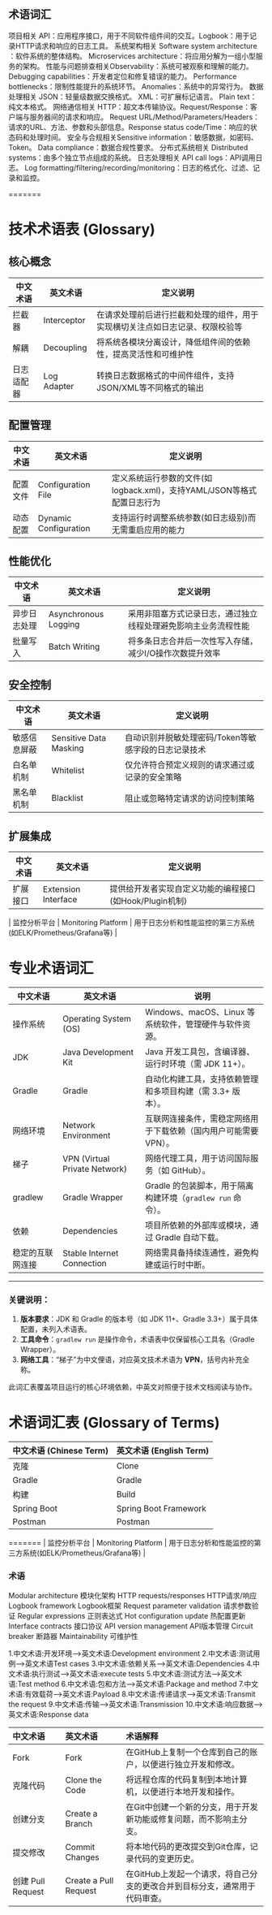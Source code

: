 <!-- by 尤淇 -->
## 术语词汇
项目相关
​​API​​：应用程序接口，用于不同软件组件间的交互。
​​Logbook​​：用于记录HTTP请求和响应的日志工具。
系统架构相关
​​Software system architecture​​：软件系统的整体结构。
​​Microservices architecture​​：将应用分解为一组小型服务的架构。
性能与问题排查相关
​​Observability​​：系统可被观察和理解的能力。
​​Debugging capabilities​​：开发者定位和修复错误的能力。
​​Performance bottlenecks​​：限制性能提升的系统环节。
​​Anomalies​​：系统中的异常行为。
数据处理相关
​​JSON​​：轻量级数据交换格式。
​​XML​​：可扩展标记语言。
​​Plain text​​：纯文本格式。
网络通信相关
​​HTTP​​：超文本传输协议。
​​Request/Response​​：客户端与服务器间的请求和响应。
​​Request URL/Method/Parameters/Headers​​：请求的URL、方法、参数和头部信息。
​​Response status code/Time​​：响应的状态码和处理时间。
安全与合规相关
​​Sensitive information​​：敏感数据，如密码、Token。
​​Data compliance​​：数据合规性要求。
分布式系统相关
​​Distributed systems​​：由多个独立节点组成的系统。
日志处理相关
​​API call logs​​：API调用日志。
​​Log formatting/filtering/recording/monitoring​​：日志的格式化、过滤、记录和监控。

<!-- by 朱淼佳 -->




=======
# 技术术语表 (Glossary)

## 核心概念
| 中文术语         | 英文术语                     | 定义说明                                                                 |
|------------------|-----------------------------|--------------------------------------------------------------------------|
| 拦截器           | Interceptor                 | 在请求处理前后进行拦截和处理的组件，用于实现横切关注点如日志记录、权限校验等    |
| 解耦             | Decoupling                  | 将系统各模块分离设计，降低组件间的依赖性，提高灵活性和可维护性                   |
| 日志适配器       | Log Adapter                 | 转换日志数据格式的中间件组件，支持JSON/XML等不同格式的输出                        |

## 配置管理
| 中文术语         | 英文术语                     | 定义说明                                                                 |
|------------------|-----------------------------|--------------------------------------------------------------------------|
| 配置文件         | Configuration File          | 定义系统运行参数的文件(如logback.xml)，支持YAML/JSON等格式配置日志行为           |
| 动态配置         | Dynamic Configuration       | 支持运行时调整系统参数(如日志级别)而无需重启应用的能力                            |

## 性能优化
| 中文术语         | 英文术语                     | 定义说明                                                                 |
|------------------|-----------------------------|--------------------------------------------------------------------------|
| 异步日志处理     | Asynchronous Logging        | 采用非阻塞方式记录日志，通过独立线程处理避免影响主业务流程性能                      |
| 批量写入         | Batch Writing              | 将多条日志合并后一次性写入存储，减少I/O操作次数提升效率                           |

## 安全控制
| 中文术语         | 英文术语                     | 定义说明                                                                 |
|------------------|-----------------------------|--------------------------------------------------------------------------|
| 敏感信息屏蔽     | Sensitive Data Masking      | 自动识别并脱敏处理密码/Token等敏感字段的日志记录技术                            |
| 白名单机制       | Whitelist                  | 仅允许符合预定义规则的请求通过或记录的安全策略                                 |
| 黑名单机制       | Blacklist                  | 阻止或忽略特定请求的访问控制策略                                            |

## 扩展集成
| 中文术语         | 英文术语                     | 定义说明                                                                 |
|------------------|-----------------------------|--------------------------------------------------------------------------|
| 扩展接口         | Extension Interface         | 提供给开发者实现自定义功能的编程接口(如Hook/Plugin机制)                       |

| 监控分析平台     | Monitoring Platform         | 用于日志分析和性能监控的第三方系统(如ELK/Prometheus/Grafana等)                |


<!-- by 莫永启 -->
# 专业术语词汇
|  中文术语                  | 英文术语                         | 说明                                                              |
|---------------------------|---------------------------------|--------------------------------------------------------------------------|
| 操作系统                  | Operating System (OS)            | Windows、macOS、Linux 等系统软件，管理硬件与软件资源。                 |
| JDK                       | Java Development Kit             | Java 开发工具包，含编译器、运行时环境（需 JDK 11+）。                   |
| Gradle                    | Gradle                          | 自动化构建工具，支持依赖管理和多项目构建（需 3.3+ 版本）。               |
| 网络环境                  | Network Environment             | 互联网连接条件，需稳定网络用于下载依赖（国内用户可能需要 VPN）。         |
| 梯子                      | VPN (Virtual Private Network)    | 网络代理工具，用于访问国际服务（如 GitHub）。                            |
| gradlew                   | Gradle Wrapper                  | Gradle 的包装脚本，用于隔离构建环境（`gradlew run` 命令）。             |
| 依赖                      | Dependencies                    | 项目所依赖的外部库或模块，通过 Gradle 自动下载。                         |
| 稳定的互联网连接           | Stable Internet Connection       | 网络需具备持续连通性，避免构建或运行时中断。                             |

---

### 关键说明：
1. **版本要求**：JDK 和 Gradle 的版本号（如 JDK 11+、Gradle 3.3+）属于具体配置，未列入术语表。
2. **工具命令**：`gradlew run` 是操作命令，术语表中仅保留核心工具名（Gradle Wrapper）。
3. **网络工具**：“梯子”为中文俚语，对应英文技术术语为 **VPN**，括号内补充全称。

此词汇表覆盖项目运行的核心环境依赖，中英文对照便于技术文档阅读与协作。


<!-- by 唐文广 -->
# 术语词汇表 (Glossary of Terms)

| 中文术语 (Chinese Term) | 英文术语 (English Term) |
|--------------------------|--------------------------|
| 克隆                     | Clone                   |
| Gradle                  | Gradle                   |
| 构建                     | Build                   |
| Spring Boot             | Spring Boot Framework    |
| Postman                 | Postman                  |
=======
| 监控分析平台     | Monitoring Platform         | 用于日志分析和性能监控的第三方系统(如ELK/Prometheus/Grafana等)                |

<!--by 伍师杰-->
### 术语
Modular architecture    模块化架构
HTTP requests/responses   HTTP请求/响应
Logbook framework   Logbook框架
Request parameter validation   请求参数验证
 Regular expressions       正则表达式
Hot configuration update   热配置更新
Interface contracts    接口协议
API version management   API版本管理
Circuit breaker   断路器
Maintainability   可维护性

<!--by谢鹏飞-->
1.中文术语:开发环境-->英文术语:Development environment
2.中文术语:测试用例-->英文术语Test cases
3.中文术语:依赖关系-->英文术语:Dependencies
4.中文术语:执行测试-->英文术语:execute tests
5.中文术语:测试方法-->英文术语:Test method
6.中文术语:包和方法-->英文术语:Package and method
7.中文术语:有效载荷-->英文术语:Payload
8.中文术语:传递请求-->英文术语:Transmit the request
9.中文术语:传输-->英文术语:Transmission
10.中文术语:响应数据-->英文术语:Response data

<!--by 李焕伟 -->

| 中文术语            | 英文术语                  | 术语解释                                     |
| :-------------- | :-------------------- | :--------------------------------------- |
| Fork            | Fork                  | 在GitHub上复制一个仓库到自己的账户，以便进行独立开发和修改。        |
| 克隆代码            | Clone the Code        | 将远程仓库的代码复制到本地计算机，以便进行本地开发和操作。            |
| 创建分支            | Create a Branch       | 在Git中创建一个新的分支，用于开发新功能或修复问题，而不影响主分支。      |
| 提交修改            | Commit Changes        | 将本地代码的更改提交到Git仓库，记录代码的变更历史。              |
| 创建 Pull Request | Create a Pull Request | 在GitHub上发起一个请求，将自己分支的更改合并到目标分支，通常用于代码审查。 |




